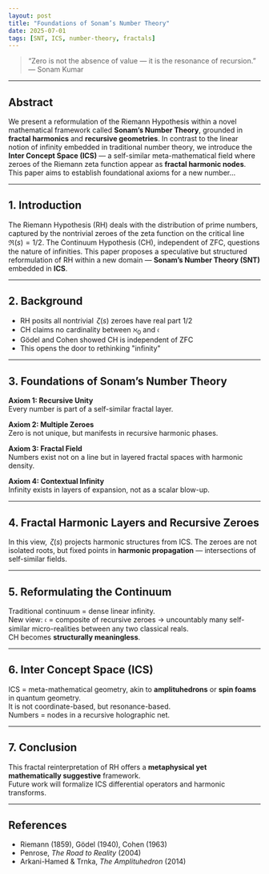 ```yaml
---
layout: post
title: "Foundations of Sonam’s Number Theory"
date: 2025-07-01
tags: [SNT, ICS, number-theory, fractals]
---
```


> “Zero is not the absence of value — it is the resonance of recursion.”  
> — Sonam Kumar

---

## Abstract

We present a reformulation of the Riemann Hypothesis within a novel mathematical framework called **Sonam’s Number Theory**, grounded in **fractal harmonics** and **recursive geometries**. In contrast to the linear notion of infinity embedded in traditional number theory, we introduce the **Inter Concept Space (ICS)** — a self-similar meta-mathematical field where zeroes of the Riemann zeta function appear as **fractal harmonic nodes**. This paper aims to establish foundational axioms for a new number...

---

## 1. Introduction

The Riemann Hypothesis (RH) deals with the distribution of prime numbers, captured by the nontrivial zeroes of the zeta function on the critical line $\,\Re(s) = 1/2$. The Continuum Hypothesis (CH), independent of ZFC, questions the nature of infinities. This paper proposes a speculative but structured reformulation of RH within a new domain — **Sonam’s Number Theory (SNT)** embedded in **ICS**.

---

## 2. Background

- RH posits all nontrivial $\,\zeta(s)$ zeroes have real part $1/2$
- CH claims no cardinality between $\aleph_0$ and $\mathfrak{c}$
- Gödel and Cohen showed CH is independent of ZFC
- This opens the door to rethinking "infinity"

---

## 3. Foundations of Sonam’s Number Theory

**Axiom 1: Recursive Unity**  
Every number is part of a self-similar fractal layer.

**Axiom 2: Multiple Zeroes**  
Zero is not unique, but manifests in recursive harmonic phases.

**Axiom 3: Fractal Field**  
Numbers exist not on a line but in layered fractal spaces with harmonic density.

**Axiom 4: Contextual Infinity**  
Infinity exists in layers of expansion, not as a scalar blow-up.

---

## 4. Fractal Harmonic Layers and Recursive Zeroes

In this view, $\,\zeta(s)$ projects harmonic structures from ICS. The zeroes are not isolated roots, but fixed points in **harmonic propagation** — intersections of self-similar fields.

---

## 5. Reformulating the Continuum

Traditional continuum = dense linear infinity.  
New view: $\mathfrak{c}$ = composite of recursive zeroes → uncountably many self-similar micro-realities between any two classical reals.  
CH becomes **structurally meaningless**.

---

## 6. Inter Concept Space (ICS)

ICS = meta-mathematical geometry, akin to **amplituhedrons** or **spin foams** in quantum geometry.  
It is not coordinate-based, but resonance-based.  
Numbers = nodes in a recursive holographic net.

---

## 7. Conclusion

This fractal reinterpretation of RH offers a **metaphysical yet mathematically suggestive** framework.  
Future work will formalize ICS differential operators and harmonic transforms.

---

## References

- Riemann (1859), Gödel (1940), Cohen (1963)  
- Penrose, *The Road to Reality* (2004)  
- Arkani-Hamed & Trnka, *The Amplituhedron* (2014)